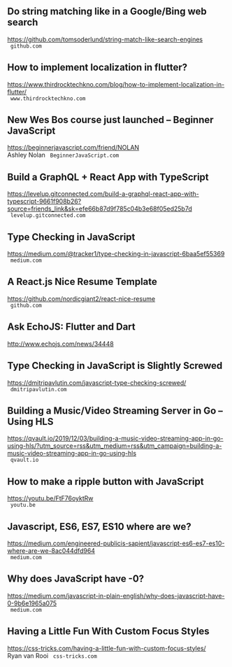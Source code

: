 ## Do string matching like in a Google/Bing web search  
https://github.com/tomsoderlund/string-match-like-search-engines  
 ` github.com`
  

## How to implement localization in flutter?  
https://www.thirdrocktechkno.com/blog/how-to-implement-localization-in-flutter/  
 ` www.thirdrocktechkno.com`
  

## New Wes Bos course just launched – Beginner JavaScript  
https://beginnerjavascript.com/friend/NOLAN  
Ashley Nolan ` BeginnerJavaScript.com`
  

## Build a GraphQL + React App with TypeScript  
https://levelup.gitconnected.com/build-a-graphql-react-app-with-typescript-9661f908b26?source=friends_link&sk=efe66b87d9f785c04b3e68f05ed25b7d  
 ` levelup.gitconnected.com`
  

## Type Checking in JavaScript  
https://medium.com/@tracker1/type-checking-in-javascript-6baa5ef55369  
 ` medium.com`
  

## A React.js Nice Resume Template  
https://github.com/nordicgiant2/react-nice-resume  
 ` github.com`
  

## Ask EchoJS: Flutter and Dart  
http://www.echojs.com/news/34448  
 
  

## Type Checking in JavaScript is Slightly Screwed  
https://dmitripavlutin.com/javascript-type-checking-screwed/  
 ` dmitripavlutin.com`
  

## Building a Music/Video Streaming Server in Go – Using HLS  
https://qvault.io/2019/12/03/building-a-music-video-streaming-app-in-go-using-hls/?utm_source=rss&utm_medium=rss&utm_campaign=building-a-music-video-streaming-app-in-go-using-hls  
 ` qvault.io`
  

## How to make a ripple button with JavaScript  
https://youtu.be/FtF76oyktRw  
 ` youtu.be`
  

## Javascript, ES6, ES7, ES10 where are we?  
https://medium.com/engineered-publicis-sapient/javascript-es6-es7-es10-where-are-we-8ac044dfd964  
 ` medium.com`
  

## Why does JavaScript have -0?  
https://medium.com/javascript-in-plain-english/why-does-javascript-have-0-9b6e1965a075  
 ` medium.com`
  

## Having a Little Fun With Custom Focus Styles  
https://css-tricks.com/having-a-little-fun-with-custom-focus-styles/  
Ryan van Rooi ` css-tricks.com`
  

